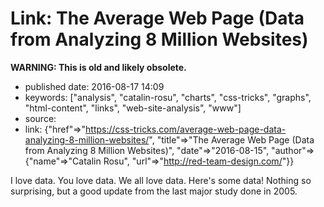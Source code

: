 Link: The Average Web Page (Data from Analyzing 8 Million Websites)
===================================================================

**WARNING: This is old and likely obsolete.**

-   published date: 2016-08-17 14:09
-   keywords: \[\"analysis\", \"catalin-rosu\", \"charts\", \"css-tricks\", \"graphs\", \"html-content\", \"links\", \"web-site-analysis\", \"www\"\]
-   source:
-   link: {\"href\"=\>\"<https://css-tricks.com/average-web-page-data-analyzing-8-million-websites/>\", \"title\"=\>\"The Average Web Page (Data from Analyzing 8 Million Websites)\", \"date\"=\>\"2016-08-15\", \"author\"=\>{\"name\"=\>\"Catalin Rosu\", \"url\"=\>\"<http://red-team-design.com/>\"}}

I love data. You love data. We all love data. Here\'s some data! Nothing so surprising, but a good update from the last major study done in 2005.
